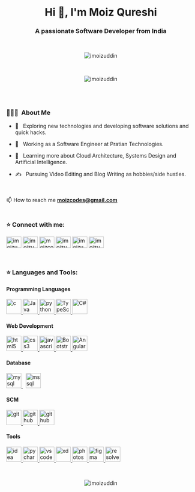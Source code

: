 <h1 align="center">Hi 👋, I'm Moiz Qureshi</h1>
<h3 align="center">A passionate Software Developer from India</h3>
<br>
<p align="center"> <img src="https://komarev.com/ghpvc/?username=imoizuddin&label=Profile%20views&color=0e75b6&style=flat" alt="imoizuddin" /> </p>

<br>

<p align="center"> <img align="center" src="https://github-readme-stats.vercel.app/api?username=imoizuddin&show_icons=true&locale=en" alt="imoizuddin" /></p>

<br>
<br>


<h3> 👨🏻‍💻 &nbsp;About Me </h3>

- 🤔 &nbsp; Exploring new technologies and developing software solutions and quick hacks.

- 💼 &nbsp; Working as a Software Engineer at Pratian Technologies.

- 🌱 &nbsp; Learning more about Cloud Architecture, Systems Design and Artificial Intelligence.

- ✍️ &nbsp; Pursuing Video Editing and Blog Writing as hobbies/side hustles.
<br>

📫  How to reach me **moizcodes@gmail.com**
<br>
<br>

<h3 align="left">⭐ Connect with me:</h3>
<p align="left"> 
  <a href="https://twitter.com/imoizuddin" target="blank"><img align="center" src="https://cdn.jsdelivr.net/npm/simple-icons@3.0.1/icons/twitter.svg" alt="imoizuddin" height="30" width="40" /></a>
  <a href="https://linkedin.com/in/imoizuddin" target="blank"><img align="center" src="https://cdn.jsdelivr.net/npm/simple-icons@3.0.1/icons/linkedin.svg" alt="imoizuddin" height="30" width="40" /></a>
  <a href="https://www.hackerrank.com/moizcodes" target="blank"><img align="center" src="https://cdn.jsdelivr.net/npm/simple-icons@3.0.1/icons/hackerrank.svg" alt="moizcodes" height="30" width="40" /></a>
  <a href="https://instagram.com/imoizuddin" target="blank"><img align="center" src="https://cdn.jsdelivr.net/npm/simple-icons@3.0.1/icons/instagram.svg" alt="imoizuddin" height="30" width="40" /></a>
  <a href="https://medium.com/@imoizuddin" target="blank"><img align="center" src="https://cdn.jsdelivr.net/npm/simple-icons@3.0.1/icons/medium.svg" alt="imoizuddin" height="30" width="40" /></a>
  <a href="https://www.behance.net/imoizuddin" target="blank"><img align="center" src="https://cdn.jsdelivr.net/npm/simple-icons@3.0.1/icons/behance.svg" alt="imoizuddin" height="30" width="40" /></a>
  
</p>
</br>

<h3 align="left">⭐ Languages and Tools:</h3>
<p> 
  <h4>Programming Languages</h4>
   <a href="https://www.cprogramming.com/" target="_blank"> <img src="https://upload.wikimedia.org/wikipedia/commons/1/18/C_Programming_Language.svg" alt="c" width="40" height="40"/> </a>
   <a href="https://www.java.com/" target="_blank"> <img src="https://www.vectorlogo.zone/logos/java/java-icon.svg" alt="Java" width="40" height="40"/> </a> 
   <a href="https://www.python.org" target="_blank"> <img src="https://upload.wikimedia.org/wikipedia/commons/0/0a/Python.svg" alt="python" width="40" height="40"/> </a>
   <a href="https://www.typescriptlang.org/" target="_blank"> <img src="https://upload.wikimedia.org/wikipedia/commons/4/4c/Typescript_logo_2020.svg" alt="TypeScript" width="40" height="40"/> </a> 
   <a href="https://docs.microsoft.com/en-us/dotnet/csharp/" target="_blank"> <img src="https://upload.wikimedia.org/wikipedia/commons/7/7a/C_Sharp_logo.svg" alt="C#" width="40" height="40"/> </a> 
  </br>
  <h4>Web Development</h4>
  <a href="https://www.w3.org/html/" target="_blank"> <img src="https://upload.wikimedia.org/wikipedia/commons/6/61/HTML5_logo_and_wordmark.svg" alt="html5" width="40" height="40"/> </a> 
  <a href="https://www.w3schools.com/css/" target="_blank"> <img src="https://upload.wikimedia.org/wikipedia/commons/d/d5/CSS3_logo_and_wordmark.svg" alt="css3" width="40" height="40"/> </a> 
    <a href="https://developer.mozilla.org/en-US/docs/Web/JavaScript" target="_blank"> <img src="https://upload.wikimedia.org/wikipedia/commons/9/99/Unofficial_JavaScript_logo_2.svg" alt="javascript" width="40" height="40"/> </a>
    <a href="https://getbootstrap.com/" target="_blank"> <img src="https://upload.wikimedia.org/wikipedia/commons/b/b2/Bootstrap_logo.svg" alt="Bootstrap-4" width="40" height="40"/> </a>  
  <a href="https://angular.io/" target="_blank"> <img src="https://angular.io/assets/images/logos/angular/angular.svg" alt="Angular" width="40" height="40"/> </a> 
  </br>
  <h4>Database</h4>
  
  <a href="https://www.mysql.com/" target="_blank"> <img src="https://www.vectorlogo.zone/logos/mysql/mysql-official.svg" alt="mysql" width="40" height="40"/> </a>  &nbsp;
  <a href="https://www.microsoft.com/en-us/sql-server" target="_blank"> <img src="https://cdn.worldvectorlogo.com/logos/microsoft-sql-server.svg" alt="mssql" width="40" height="40"/> </a>
  </br>
  
  <h4>SCM</h4>
   <a href="https://git-scm.com/" target="_blank"> <img src="https://www.vectorlogo.zone/logos/git-scm/git-scm-icon.svg" alt="git" width="40" height="40"/> </a>
   <a href="https://github.com/" target="_blank"> <img src="https://www.vectorlogo.zone/logos/github/github-tile.svg" alt="github" width="40" height="40"/> </a>
   <a href="https://gitlab.com/" target="_blank"> <img src="https://www.vectorlogo.zone/logos/gitlab/gitlab-icon.svg" alt="github" width="40" height="40"/> </a>
  </br>
  
  <h4>Tools</h4>
  
  <a href="https://www.jetbrains.com/idea/" target="_blank"> <img src="https://upload.wikimedia.org/wikipedia/commons/d/d5/IntelliJ_IDEA_Logo.svg" alt="idea" width="40" height="40"/> </a>
  <a href="https://www.jetbrains.com/pycharm/" target="_blank"> <img src="https://upload.wikimedia.org/wikipedia/commons/a/a1/PyCharm_Logo.svg" alt="pycharm" width="40" height="40"/> </a>
  <a href="https://code.visualstudio.com/" target="_blank"> <img src="https://www.vectorlogo.zone/logos/visualstudio_code/visualstudio_code-icon.svg" alt="vscode" width="40" height="40"/> </a> 
  <a href="https://www.adobe.com/products/xd.html" target="_blank"> <img src="https://cdn.worldvectorlogo.com/logos/adobe-xd.svg" alt="xd" width="40" height="40"/> </a> 
  <a href="https://www.photoshop.com/en" target="_blank"> <img src="https://upload.wikimedia.org/wikipedia/commons/b/bd/Adobe_Photoshop_CS5_icon.svg" alt="photoshop" width="40" height="40"/> </a>
  <a href="https://www.figma.com/" target="_blank"> <img src="https://www.vectorlogo.zone/logos/figma/figma-icon.svg" alt="figma" width="40" height="40"/> </a>
  <a href="https://www.blackmagicdesign.com/nz/products/davinciresolve/" target="_blank"> <img src="https://cdn.worldvectorlogo.com/logos/davinci-resolve-12.svg" alt="resolve" width="40" height="40"/> </a>
   </br>
  
   </p>

<br>
 
<p align="center"><img align="center" src="https://github-readme-streak-stats.herokuapp.com/?user=imoizuddin&" alt="imoizuddin" /></p>
